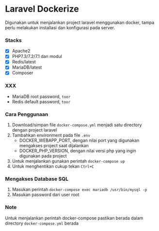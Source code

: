 # Laravel Dockerize
Digunakan untuk menjalankan project laravel menggunakan docker, tampa perlu melakukan installasi dan konfigurasi pada server.

### Stacks ###
- [x] Apache2
- [x] PHP7.3/7.2/7.1 dan modul
- [x] Redis/latest
- [x] MariaDB/latest
- [x] Composer

### XXX ###
- MariaDB root password, `toor`
- Redis default password, `toor`

### Cara Penggunaan ###
1. Download/simpan file `docker-compose.yml` menjadi satu directory dengan project laravel
2. Tambahkan environment pada file `.env`
    * DOCKER_WEBAPP_PORT, dengan nilai port yang digunakan mengakses project saat dijalankan
    * DOCKER_PHP_VERSION, dengan nilai versi php yang ingin digunakan pada project
3. Untuk menjalankan gunakan perintah `docker-compose up`
4. Untuk menghentikan cukup tekan `Ctrl+C`

### Mengakses Database SQL ###
1. Masukan perintah `docker-compose exec mariadb /usr/bin/mysql -p`
2. Masukan password dari user root

### Note ###
Untuk menjalankan perintah docker-compose pastikan berada dalam directory `docker-compose.yml` berada
